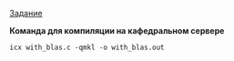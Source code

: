 [Задание](https://ssd.sscc.ru/sites/default/files/content/attach/310/computerlab7.pdf)

**Команда для компиляции на кафедральном сервере**

	icx with_blas.c -qmkl -o with_blas.out